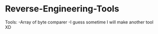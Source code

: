 # Reverse-Engineering-Tools

Tools:
-Array of byte comparer
-I guess sometime I will make another tool XD
